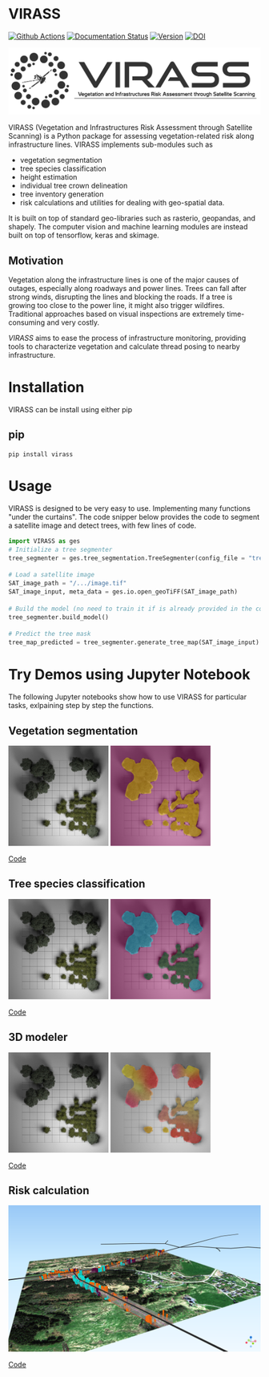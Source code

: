 # VIRASS

[![Github Actions](https://github.com/weecology/DeepForest/actions/workflows/Conda-app.yml/badge.svg)](https://github.com/weecology/DeepForest/actions/workflows/Conda-app.yml)
[![Documentation Status](https://readthedocs.org/projects/deepforest/badge/?version=latest)](http://deepforest.readthedocs.io/en/latest/?badge=latest)
[![Version](https://img.shields.io/pypi/v/DeepForest.svg)](https://pypi.python.org/pypi/DeepForest)
[![DOI](https://zenodo.org/badge/DOI/10.5281/zenodo.2538143.svg)](https://doi.org/10.5281/zenodo.2538143)




![img](docs/logo.png)

VIRASS (Vegetation and Infrastructures Risk Assessment through Satellite Scanning) is a Python package for assessing vegetation-related risk along infrastructure lines. VIRASS implements sub-modules such as
- vegetation segmentation
- tree species classification
- height estimation
- individual tree crown delineation
- tree inventory generation
- risk calculations 
and utilities for dealing with geo-spatial data.

It is built on top of standard geo-libraries such as rasterio, geopandas, and shapely. The computer vision and machine learning modules are instead built on top of tensorflow, keras and skimage.


## Motivation

 Vegetation along the infrastructure lines is one of the major causes of outages, especially along roadways and power lines. Trees can fall after strong winds, disrupting the lines and blocking the roads. If a tree is growing too close to the power line, it might also trigger wildfires.
 Traditional approaches based on visual inspections are extremely time-consuming and very costly.
 
 *VIRASS* aims to ease the process of infrastructure monitoring, providing tools to characterize vegetation and calculate thread posing to nearby infrastructure.
  


# Installation

VIRASS can be install using either pip

## pip

```
pip install virass
```

# Usage

VIRASS is designed to be very easy to use. Implementing many functions "under the curtains". 
The code snipper below provides the code to segment a satellite image and detect trees, with few lines of code.

```Python
import VIRASS as ges
# Initialize a tree segmenter
tree_segmenter = ges.tree_segmentation.TreeSegmenter(config_file = "tree_segmenter_config.yaml")

# Load a satellite image
SAT_image_path = "/.../image.tif"
SAT_image_input, meta_data = ges.io.open_geoTiFF(SAT_image_path)

# Build the model (no need to train it if is already provided in the configuration file)
tree_segmenter.build_model()

# Predict the tree mask
tree_map_predicted = tree_segmenter.generate_tree_map(SAT_image_input)
```


# Try Demos using Jupyter Notebook

The following Jupyter notebooks show how to use VIRASS for particular tasks, exlpaining step by step the functions. 


## Vegetation segmentation 

<img src="images/tree_top.jpg" width="200">
<img src="images/tree_segmentation.png" width="200">

[Code](/Block_tree_segmentation.ipynb)

## Tree species classification

<img src="images/tree_top.jpg" width="200">
<img src="images/tree_species.png" width="200">

[Code](/Block_tree_species_classification.ipynb)


## 3D modeler

<img src="images/tree_top.jpg" width="200">
<img src="images/nDSM.png" width="200">

[Code]()


## Risk calculation

<img src="images/crowns_example.png" width="600">

[Code]()




 
